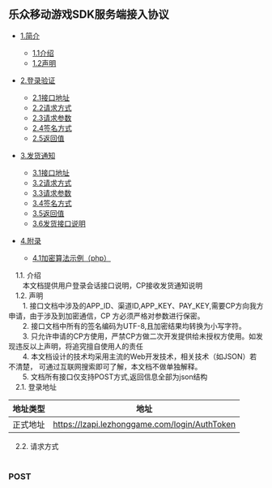 ## 乐众移动游戏SDK服务端接入协议
  - [1.简介](#introduce) 
      - [1.1介绍](#introduce)
      - [1.2声明](#announce)

  - [2.登录验证](#checklogin)
      - [2.1接口地址](#loginapiurl)
      - [2.2请求方式](#loginapimethod)
      - [2.3请求参数](#loginapiparam)
      - [2.4签名方式](#loginsignmethod)
      - [2.5返回值](#loginreturn)

  - [3.发货通知](#paynotice)
      - [3.1接口地址](#payapiurl)
      - [3.2请求方式](#payapimethod)
      - [3.3请求参数](#payapiparam)
      - [3.4签名方式](#paysignmethod)
      - [3.5返回值](#payreturn)
      - [3.6发货接口说明](#paynoticeintro)

  - [4.附录](#appendix)
      - [4.1加密算法示例（php）](#phpcode)
      
  <h3 id="introduce" style="display:none;"> 1.简介 </h3> 
  &ensp;&ensp;1.1. 介绍<br/>
        &ensp;&ensp;&ensp;&ensp;本文档提供用户登录会话接口说明，CP接收发货通知说明<br/>
  &ensp;&ensp;1.2. 声明<br/>
        &ensp;&ensp;&ensp;&ensp;1. 接口文档中涉及的APP_ID、渠道ID,APP_KEY、PAY_KEY,需要CP方向我方申请，由于涉及到加密通信，CP	方必须严格对参数进行保密。<br/>
        &ensp;&ensp;&ensp;&ensp;2. 接口文档中所有的签名编码为UTF-8,且加密结果均转换为小写字符。<br/>
        &ensp;&ensp;&ensp;&ensp;3. 只允许申请的CP方使用，严禁CP方做二次开发提供给未授权方使用。如发现违反以上声明，将追究擅自使用人的责任<br/>
        &ensp;&ensp;&ensp;&ensp;4. 本文档设计的技术均采用主流的Web开发技术，相关技术（如JSON）若不清楚，		可通过互联网搜索即可了解，本文档不做单独解释。<br/>
        &ensp;&ensp;&ensp;&ensp;5. 文档所有接口仅支持POST方式,返回信息全部为json结构<br/>
        
   <h3 id="checklogin" style="display:none;"> 2.登录验证 </h3> 
   &ensp;&ensp;2.1. 登录地址<br/>
   
   | 地址类型   |      地址      |
   |----------|:-------------:|
   | 正式地址 |  https://lzapi.lezhonggame.com/login/AuthToken |
   
   &ensp;&ensp;2.2. 请求方式<br/>
   &ensp;&ensp; &ensp;&ensp;<h3> POST </h3>
   
